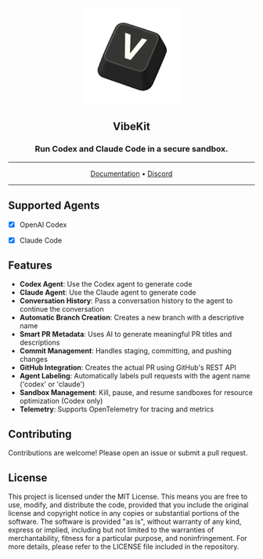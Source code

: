 <div align="center">

<img width="200px" src="./assets/vibekit.png" />

## VibeKit

### Run Codex and Claude Code in a secure sandbox.
</div>

-----

<p align="center">
  <a href="https://vibekit.sh" target="_blank">Documentation</a> •
  <a href="https://discord.com/invite/mhmJUTjW4b" target="_blank">Discord</a> 
</p>

-----

## Supported Agents

- [x] OpenAI Codex
- [x] Claude Code


## Features

- **Codex Agent**: Use the Codex agent to generate code
- **Claude Agent**: Use the Claude agent to generate code
- **Conversation History**: Pass a conversation history to the agent to continue the conversation
- **Automatic Branch Creation**: Creates a new branch with a descriptive name
- **Smart PR Metadata**: Uses AI to generate meaningful PR titles and descriptions
- **Commit Management**: Handles staging, committing, and pushing changes
- **GitHub Integration**: Creates the actual PR using GitHub's REST API
- **Agent Labeling**: Automatically labels pull requests with the agent name ('codex' or 'claude')
- **Sandbox Management**: Kill, pause, and resume sandboxes for resource optimization (Codex only)
- **Telemetry**: Supports OpenTelemetry for tracing and metrics

## Contributing

Contributions are welcome! Please open an issue or submit a pull request.

## License

This project is licensed under the MIT License. This means you are free to use, modify, and distribute the code, provided that you include the original license and copyright notice in any copies or substantial portions of the software. The software is provided "as is", without warranty of any kind, express or implied, including but not limited to the warranties of merchantability, fitness for a particular purpose, and noninfringement. For more details, please refer to the LICENSE file included in the repository.

